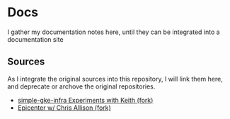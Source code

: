 # Docs

I gather my documentation notes here, until they can be integrated into a documentation site

## Sources

As I integrate the original sources into this repository, I will link them here, and deprecate or archove the original repositories.

- [simple-gke-infra Experiments with Keith (fork)](https://github.com/daneroo/simple-gke-infra)
- [Epicenter w/ Chris Allison (fork)](https://github.com/daneroo/phac-epi_center)
